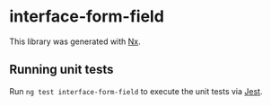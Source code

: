 # interface-form-field

This library was generated with [Nx](https://nx.dev).

## Running unit tests

Run `ng test interface-form-field` to execute the unit tests via [Jest](https://jestjs.io).
